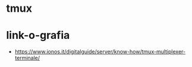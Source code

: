 # tmux

# link-o-grafia
- https://www.ionos.it/digitalguide/server/know-how/tmux-multiplexer-terminale/
